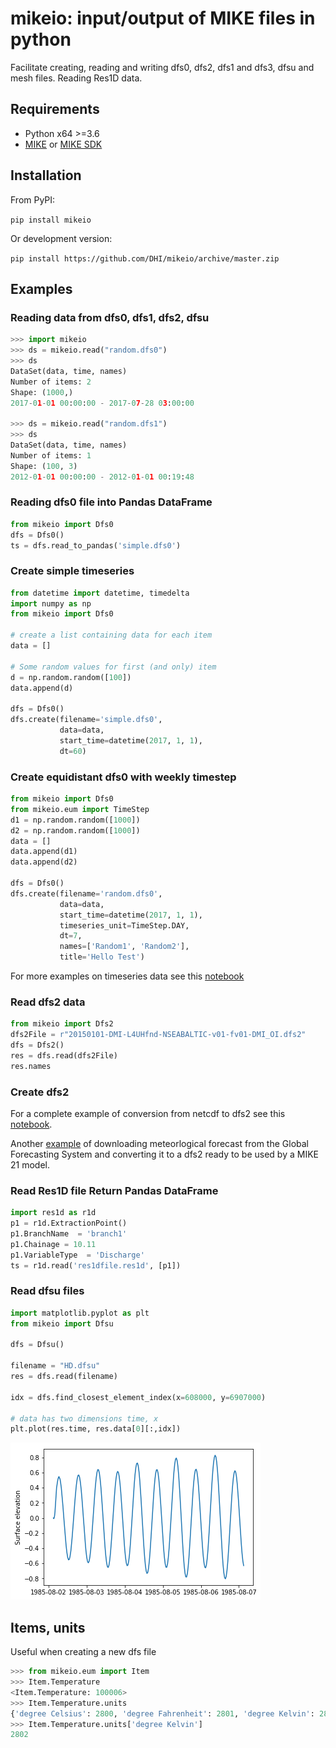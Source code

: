 # mikeio: input/output of MIKE files in python

Facilitate creating, reading and writing dfs0, dfs2, dfs1 and dfs3, dfsu and mesh files. Reading Res1D data.

## Requirements

* Python x64 >=3.6
* [MIKE](https://www.mikepoweredbydhi.com/mike-2020) or [MIKE SDK](https://www.mikepoweredbydhi.com/download/mike-2020/mike-sdk)

## Installation

From PyPI:

`pip install mikeio`

Or development version:

`pip install https://github.com/DHI/mikeio/archive/master.zip`


## Examples

### Reading data from dfs0, dfs1, dfs2, dfsu


```python
>>> import mikeio
>>> ds = mikeio.read("random.dfs0")
>>> ds
DataSet(data, time, names)
Number of items: 2
Shape: (1000,)
2017-01-01 00:00:00 - 2017-07-28 03:00:00

>>> ds = mikeio.read("random.dfs1")
>>> ds
DataSet(data, time, names)
Number of items: 1
Shape: (100, 3)
2012-01-01 00:00:00 - 2012-01-01 00:19:48
```

### Reading dfs0 file into Pandas DataFrame
```python
from mikeio import Dfs0
dfs = Dfs0()
ts = dfs.read_to_pandas('simple.dfs0')
```

### Create simple timeseries
```python
from datetime import datetime, timedelta
import numpy as np
from mikeio import Dfs0

# create a list containing data for each item
data = []

# Some random values for first (and only) item
d = np.random.random([100])
data.append(d)

dfs = Dfs0()
dfs.create(filename='simple.dfs0',
           data=data,
           start_time=datetime(2017, 1, 1),
           dt=60)

```


### Create equidistant dfs0 with weekly timestep
```python
from mikeio import Dfs0
from mikeio.eum import TimeStep
d1 = np.random.random([1000])
d2 = np.random.random([1000])
data = []
data.append(d1)
data.append(d2)

dfs = Dfs0()
dfs.create(filename='random.dfs0',
           data=data,
           start_time=datetime(2017, 1, 1),
           timeseries_unit=TimeStep.DAY,
           dt=7,
           names=['Random1', 'Random2'],
           title='Hello Test')

```
For more examples on timeseries data see this [notebook](notebooks/01%20-%20Timeseries.ipynb)


### Read dfs2 data
```python
from mikeio import Dfs2
dfs2File = r"20150101-DMI-L4UHfnd-NSEABALTIC-v01-fv01-DMI_OI.dfs2"
dfs = Dfs2()
res = dfs.read(dfs2File)
res.names
```

### Create dfs2
For a complete example of conversion from netcdf to dfs2 see this [notebook](notebooks/Sea%20surface%20temperature%20-%20dfs2.ipynb).

Another [example](notebooks/Global%20Forecasting%20System%20-%20dfs2.ipynb) of downloading meteorlogical forecast from the Global Forecasting System and converting it to a dfs2 ready to be used by a MIKE 21 model.


### Read Res1D file Return Pandas DataFrame
```python
import res1d as r1d
p1 = r1d.ExtractionPoint()
p1.BranchName  = 'branch1'
p1.Chainage = 10.11
p1.VariableType  = 'Discharge'
ts = r1d.read('res1dfile.res1d', [p1])
```

### Read dfsu files
```python
import matplotlib.pyplot as plt
from mikeio import Dfsu

dfs = Dfsu()

filename = "HD.dfsu"
res = dfs.read(filename)

idx = dfs.find_closest_element_index(x=608000, y=6907000)

# data has two dimensions time, x
plt.plot(res.time, res.data[0][:,idx])
```
![Timeseries](images/dfsu_ts.png)

## Items, units
 Useful when creating a new dfs file
```python
>>> from mikeio.eum import Item
>>> Item.Temperature
<Item.Temperature: 100006>
>>> Item.Temperature.units
{'degree Celsius': 2800, 'degree Fahrenheit': 2801, 'degree Kelvin': 2802}
>>> Item.Temperature.units['degree Kelvin']
2802
```
